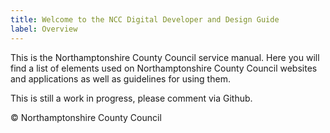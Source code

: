 ```yaml
---
title: Welcome to the NCC Digital Developer and Design Guide
label: Overview
---
```


This is the Northamptonshire County Council service manual. Here you will find a list of elements used on Northamptonshire County Council websites and applications as well as guidelines for using them.

This is still a work in progress, please comment via Github.

&copy; Northamptonshire County Council